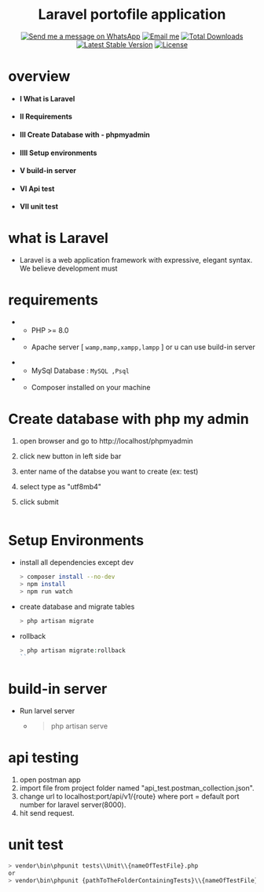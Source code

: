 <div align="center">

<h1> Laravel portofile application  </h1>

 [![Send me a message on WhatsApp](https://img.shields.io/static/v1.svg?label=Send%20a%20message&message=🙈&color=1ebea5&logo=whatsapp&logoColor=white&labelColor=1ebea5)](https://wa.me/201141640812?text=I'm%20interested%20in%20your%20car%20for%20sale)
[![Email me](https://img.shields.io/static/v1.svg?label=Email%20me&labelColor=blueviolet&message=🌎)](mailto:ahmedhamdy.mh95@gmail.com)
<a href="https://packagist.org/packages/laravel/framework"><img src="https://img.shields.io/packagist/dt/laravel/framework" alt="Total Downloads"></a>
<a href="https://packagist.org/packages/laravel/framework"><img src="https://img.shields.io/packagist/v/laravel/framework" alt="Latest Stable Version"></a>
<a href="https://packagist.org/packages/laravel/framework"><img src="https://img.shields.io/packagist/l/laravel/framework" alt="License"></a>
</div>

# overview

- ####  I     What is Laravel
- ####  II    Requirements
- ####  III   Create Database with - phpmyadmin
- ####  IIII  Setup environments 
- ####   V    build-in server
- ####   VI    Api test
- ####   VII   unit test 

# what is Laravel

* Laravel is a web application framework with expressive, elegant syntax. We believe development must

# requirements
  - * PHP >= 8.0

  - * Apache server [ `wamp,mamp,xampp,lampp` ] or u can use build-in server

  * - MySql Database : `MySQL ,Psql`
  * - Composer installed on your machine
# Create database with php my admin
1. open browser and go to http://localhost/phpmyadmin
2. click new button in left side bar
3. enter name of the databse you want to create (ex: test)
4. select type as "utf8mb4"
5. click submit

   ```

# Setup Environments

* install all dependencies except dev

     ```bash
    > composer install --no-dev
    > npm install
    > npm run watch
    ```

* create database and migrate tables
   ```bash
  > php artisan migrate
   ```
* rollback
   ```php
   > php artisan migrate:rollback 
   ``
# build-in server
- Run larvel server
   - > php artisan serve

# api testing
1. open postman app
2. import file from project folder named "api_test.postman_collection.json".
3. change url to localhost:port/api/v1/{route} where port =
default port number for laravel server(8000).
4. hit send request.

# unit test
```bash
> vendor\bin\phpunit tests\\Unit\\{nameOfTestFile}.php
or
> vendor\bin\phpunit {pathToTheFolderContainingTests}\\{nameOfTestFile}.php
```
